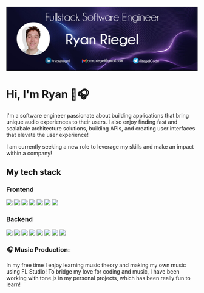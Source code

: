 ![Header](https://github.com/rriegel/rriegel/blob/main/githubCover2.png "Header")

# Hi, I'm Ryan 👋🎧

I'm a software engineer passionate about building applications that bring unique audio experiences to their users. I also enjoy finding fast and scalabale architecture solutions, building APIs, and creating user interfaces that elevate the user experience!

I am currently seeking a new role to leverage my skills and make an impact within a company!

## My tech stack

### Frontend

![](https://img.shields.io/badge/ReactJS-informational?style=flat&color=F7DC6F)
![](https://img.shields.io/badge/HTML-informational?style=flat&color=E74C3C)
![](https://img.shields.io/badge/CSS-informational?style=flat&color=5DADE2)
![](https://img.shields.io/badge/jQuery-informational?style=flat&color=2471A3)
![](https://img.shields.io/badge/Webpack/Babel-informational?style=flat&color=F1C40F)
![](https://img.shields.io/badge/Jest-informational?style=flat&color=D98880)
![](https://img.shields.io/badge/Enzyme-informational?style=flat&color=2ECC71)

### Backend

![](https://img.shields.io/badge/Node.js-informational?style=flat&color=2bbc8a)
![](https://img.shields.io/badge/Express-informational?style=flat&color=2bbc8a)
![](https://img.shields.io/badge/MySQL-informational?style=flat&color=2bbc8a)
![](https://img.shields.io/badge/PostgreSQL-informational?style=flat&color=2bbc8a)
![](https://img.shields.io/badge/MongoDB-informational?style=flat&color=2bbc8a)
![](https://img.shields.io/badge/AWS-informational?style=flat&color=2bbc8a)
![](https://img.shields.io/badge/Docker-informational?style=flat&color=2bbc8a)
![](https://img.shields.io/badge/Supertest-informational?style=flat&color=2bbc8a)

### 🎧 Music Production:
In my free time I enjoy learning music theory and making my own music using FL Studio! To bridge my love for coding and music, I have been working with tone.js in my personal projects, which has been really fun to learn!

<!--
**rriegel/rriegel** is a ✨ _special_ ✨ repository because its `README.md` (this file) appears on your GitHub profile.

Here are some ideas to get you started:

- 🔭 I’m currently working on ...
- 🌱 I’m currently learning ...
- 👯 I’m looking to collaborate on ...
- 🤔 I’m looking for help with ...
- 💬 Ask me about ...
- 📫 How to reach me: ...
- 😄 Pronouns: ...
- ⚡ Fun fact: ...
-->
